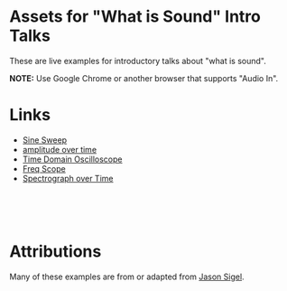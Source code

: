 # Assets for "What is Sound" Intro Talks

These are live examples for introductory talks about "what is sound".

**NOTE:** Use Google Chrome or another browser that supports "Audio In".

# Links

- [Sine Sweep](./sine-sweep/)
- [amplitude over time](./amplitude-time/)
- [Time Domain Oscilloscope](./time-domain-scope/)
- [Freq Scope](./fft-freq-scope/)
- [Spectrograph over Time](./fft-spectrograph-time/)


<br />
<br />
<br />


# Attributions

Many of these examples are from or adapted from [Jason Sigel](https://github.com/therewasaguy/p5-music-viz).
